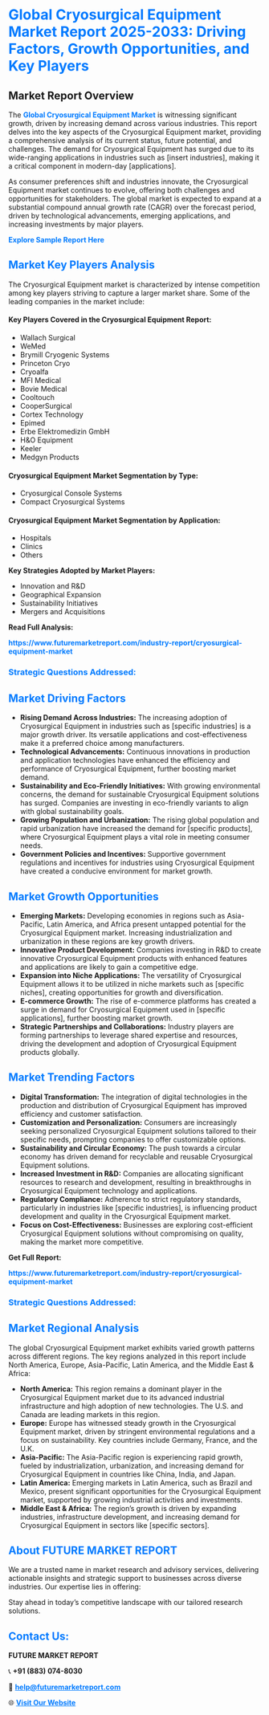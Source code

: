 <h1 style="color: #007BFF;">Global Cryosurgical Equipment Market Report 2025-2033: Driving Factors, Growth Opportunities, and Key Players</h1>

<section id="overview">
<h2>Market Report Overview</h2>
<p>The <a href="https://www.futuremarketreport.com/industry-report/cryosurgical-equipment-market" style="color: #007BFF; text-decoration: none;"><strong>Global Cryosurgical Equipment Market</strong></a> is witnessing significant growth, driven by increasing demand across various industries. This report delves into the key aspects of the Cryosurgical Equipment market, providing a comprehensive analysis of its current status, future potential, and challenges. The demand for Cryosurgical Equipment has surged due to its wide-ranging applications in industries such as [insert industries], making it a critical component in modern-day [applications].</p>
<p>As consumer preferences shift and industries innovate, the Cryosurgical Equipment market continues to evolve, offering both challenges and opportunities for stakeholders. The global market is expected to expand at a substantial compound annual growth rate (CAGR) over the forecast period, driven by technological advancements, emerging applications, and increasing investments by major players.</p>
</section>

<section id="overview">
<p><a href="https://www.futuremarketreport.com/request-sample/reportId=59521" style="color: #007BFF; text-decoration: none;"><strong>Explore Sample Report Here</strong></a></p>
</section>

<section id="key-players">
<h2 style="color: #007BFF;">Market Key Players Analysis</h2>
<p>The Cryosurgical Equipment market is characterized by intense competition among key players striving to capture a larger market share. Some of the leading companies in the market include:</p>
<h4>Key Players Covered in the Cryosurgical Equipment Report:</h4>
<ul><li>Wallach Surgical</li><li>WeMed</li><li>Brymill Cryogenic Systems</li><li>Princeton Cryo</li><li>Cryoalfa</li><li>MFI Medical</li><li>Bovie Medical</li><li>Cooltouch</li><li>CooperSurgical</li><li>Cortex Technology</li><li>Epimed</li><li>Erbe Elektromedizin GmbH</li><li>H&amp;O Equipment</li><li>Keeler</li><li>Medgyn Products</li></ul>
<h4>Cryosurgical Equipment Market Segmentation by Type:</h4>
<ul><li>Cryosurgical Console Systems</li><li>Compact Cryosurgical Systems</li></ul>

<h4>Cryosurgical Equipment Market Segmentation by Application:</h4>
<ul><li>Hospitals</li><li>Clinics</li><li>Others</li></ul>
<p><strong>Key Strategies Adopted by Market Players:</strong></p>
<ul>
<li>Innovation and R&D</li>
<li>Geographical Expansion</li>
<li>Sustainability Initiatives</li>
<li>Mergers and Acquisitions</li>
</ul>
</section>

<section>
<p><strong>Read Full Analysis: </strong></p><a href="https://www.futuremarketreport.com/industry-report/cryosurgical-equipment-market" style="color: #007BFF; text-decoration: none;"><strong>https://www.futuremarketreport.com/industry-report/cryosurgical-equipment-market</strong></a>
<h3 style="color: #007BFF;">Strategic Questions Addressed:</h3>
</section>

<section id="driving-factors">
<h2 style="color: #007BFF;">Market Driving Factors</h2>
<ul>
<li><strong>Rising Demand Across Industries:</strong> The increasing adoption of Cryosurgical Equipment in industries such as [specific industries] is a major growth driver. Its versatile applications and cost-effectiveness make it a preferred choice among manufacturers.</li>
<li><strong>Technological Advancements:</strong> Continuous innovations in production and application technologies have enhanced the efficiency and performance of Cryosurgical Equipment, further boosting market demand.</li>
<li><strong>Sustainability and Eco-Friendly Initiatives:</strong> With growing environmental concerns, the demand for sustainable Cryosurgical Equipment solutions has surged. Companies are investing in eco-friendly variants to align with global sustainability goals.</li>
<li><strong>Growing Population and Urbanization:</strong> The rising global population and rapid urbanization have increased the demand for [specific products], where Cryosurgical Equipment plays a vital role in meeting consumer needs.</li>
<li><strong>Government Policies and Incentives:</strong> Supportive government regulations and incentives for industries using Cryosurgical Equipment have created a conducive environment for market growth.</li>
</ul>
</section>

<section id="growth-opportunities">
<h2 style="color: #007BFF;">Market Growth Opportunities</h2>
<ul>
<li><strong>Emerging Markets:</strong> Developing economies in regions such as Asia-Pacific, Latin America, and Africa present untapped potential for the Cryosurgical Equipment market. Increasing industrialization and urbanization in these regions are key growth drivers.</li>
<li><strong>Innovative Product Development:</strong> Companies investing in R&D to create innovative Cryosurgical Equipment products with enhanced features and applications are likely to gain a competitive edge.</li>
<li><strong>Expansion into Niche Applications:</strong> The versatility of Cryosurgical Equipment allows it to be utilized in niche markets such as [specific niches], creating opportunities for growth and diversification.</li>
<li><strong>E-commerce Growth:</strong> The rise of e-commerce platforms has created a surge in demand for Cryosurgical Equipment used in [specific applications], further boosting market growth.</li>
<li><strong>Strategic Partnerships and Collaborations:</strong> Industry players are forming partnerships to leverage shared expertise and resources, driving the development and adoption of Cryosurgical Equipment products globally.</li>
</ul>
</section>

<section id="trending-factors">
<h2 style="color: #007BFF;">Market Trending Factors</h2>
<ul>
<li><strong>Digital Transformation:</strong> The integration of digital technologies in the production and distribution of Cryosurgical Equipment has improved efficiency and customer satisfaction.</li>
<li><strong>Customization and Personalization:</strong> Consumers are increasingly seeking personalized Cryosurgical Equipment solutions tailored to their specific needs, prompting companies to offer customizable options.</li>
<li><strong>Sustainability and Circular Economy:</strong> The push towards a circular economy has driven demand for recyclable and reusable Cryosurgical Equipment solutions.</li>
<li><strong>Increased Investment in R&D:</strong> Companies are allocating significant resources to research and development, resulting in breakthroughs in Cryosurgical Equipment technology and applications.</li>
<li><strong>Regulatory Compliance:</strong> Adherence to strict regulatory standards, particularly in industries like [specific industries], is influencing product development and quality in the Cryosurgical Equipment market.</li>
<li><strong>Focus on Cost-Effectiveness:</strong> Businesses are exploring cost-efficient Cryosurgical Equipment solutions without compromising on quality, making the market more competitive.</li>
</ul>
</section>

<section>
<p><strong>Get Full Report: </strong></p><a href="https://www.futuremarketreport.com/industry-report/cryosurgical-equipment-market" style="color: #007BFF; text-decoration: none;"><strong>https://www.futuremarketreport.com/industry-report/cryosurgical-equipment-market</strong></a>
<h3 style="color: #007BFF;">Strategic Questions Addressed:</h3>
</section>


<section id="regional-analysis">
<h2 style="color: #007BFF;">Market Regional Analysis</h2>
<p>The global Cryosurgical Equipment market exhibits varied growth patterns across different regions. The key regions analyzed in this report include North America, Europe, Asia-Pacific, Latin America, and the Middle East & Africa:</p>
<ul>
<li><strong>North America:</strong> This region remains a dominant player in the Cryosurgical Equipment market due to its advanced industrial infrastructure and high adoption of new technologies. The U.S. and Canada are leading markets in this region.</li>
<li><strong>Europe:</strong> Europe has witnessed steady growth in the Cryosurgical Equipment market, driven by stringent environmental regulations and a focus on sustainability. Key countries include Germany, France, and the U.K.</li>
<li><strong>Asia-Pacific:</strong> The Asia-Pacific region is experiencing rapid growth, fueled by industrialization, urbanization, and increasing demand for Cryosurgical Equipment in countries like China, India, and Japan.</li>
<li><strong>Latin America:</strong> Emerging markets in Latin America, such as Brazil and Mexico, present significant opportunities for the Cryosurgical Equipment market, supported by growing industrial activities and investments.</li>
<li><strong>Middle East & Africa:</strong> The region’s growth is driven by expanding industries, infrastructure development, and increasing demand for Cryosurgical Equipment in sectors like [specific sectors].</li>
</ul>
</section>

<footer>
<h2 style="color: #007BFF;">About FUTURE MARKET REPORT</h2>
<p>We are a trusted name in market research and advisory services, delivering actionable insights and strategic support to businesses across diverse industries. Our expertise lies in offering:</p>

<p>Stay ahead in today’s competitive landscape with our tailored research solutions.</p>

<h2 style="color: #007BFF;">Contact Us:</h2>
<p><strong>FUTURE MARKET REPORT</strong></p>
<p>📞 <strong>+91 (883) 074-8030</strong></p>
<p>📧 <strong><a href="mailto:help@futuremarketreport.com" style="color: #007BFF;">help@futuremarketreport.com</a></strong></p>
<p>🌐 <strong><a href="https://www.futuremarketreport.com/" style="color: #007BFF;">Visit Our Website</a></strong></p>
</footer>
